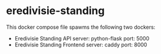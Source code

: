 # eredivisie-standing

This docker compose file spawms the following two dockers:

- Eredivisie Standing API
  server: python-flask
  port: 5000
- Eredivisie Standing Frontend
  server: caddy
  port: 8000
